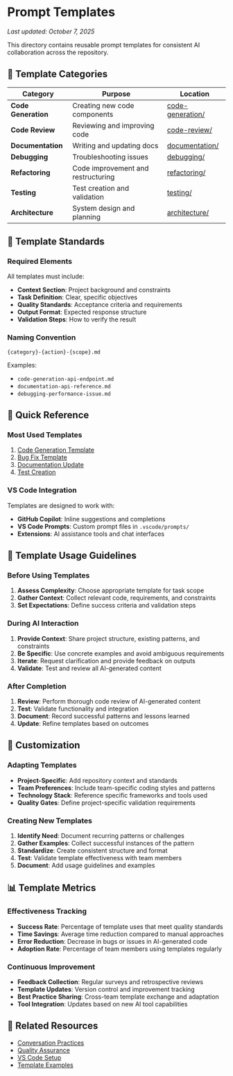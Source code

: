 # Prompt Templates

*Last updated: October 7, 2025*

This directory contains reusable prompt templates for consistent AI collaboration across the repository.

## 📁 Template Categories

| Category | Purpose | Location |
|----------|---------|----------|
| **Code Generation** | Creating new code components | [code-generation/](./code-generation/) |
| **Code Review** | Reviewing and improving code | [code-review/](./code-review/) |
| **Documentation** | Writing and updating docs | [documentation/](./documentation/) |
| **Debugging** | Troubleshooting issues | [debugging/](./debugging/) |
| **Refactoring** | Code improvement and restructuring | [refactoring/](./refactoring/) |
| **Testing** | Test creation and validation | [testing/](./testing/) |
| **Architecture** | System design and planning | [architecture/](./architecture/) |

## 🎯 Template Standards

### Required Elements
All templates must include:
- **Context Section**: Project background and constraints
- **Task Definition**: Clear, specific objectives
- **Quality Standards**: Acceptance criteria and requirements
- **Output Format**: Expected response structure
- **Validation Steps**: How to verify the result

### Naming Convention
```
{category}-{action}-{scope}.md
```
Examples:
- `code-generation-api-endpoint.md`
- `documentation-api-reference.md`
- `debugging-performance-issue.md`

## 🚀 Quick Reference

### Most Used Templates
1. [Code Generation Template](./code-generation/general.md)
2. [Bug Fix Template](./debugging/bug-fix.md)
3. [Documentation Update](./documentation/update.md)
4. [Test Creation](./testing/unit-test.md)

### VS Code Integration
Templates are designed to work with:
- **GitHub Copilot**: Inline suggestions and completions
- **VS Code Prompts**: Custom prompt files in `.vscode/prompts/`
- **Extensions**: AI assistance tools and chat interfaces

## 📝 Template Usage Guidelines

### Before Using Templates
1. **Assess Complexity**: Choose appropriate template for task scope
2. **Gather Context**: Collect relevant code, requirements, and constraints
3. **Set Expectations**: Define success criteria and validation steps

### During AI Interaction
1. **Provide Context**: Share project structure, existing patterns, and constraints
2. **Be Specific**: Use concrete examples and avoid ambiguous requirements
3. **Iterate**: Request clarification and provide feedback on outputs
4. **Validate**: Test and review all AI-generated content

### After Completion
1. **Review**: Perform thorough code review of AI-generated content
2. **Test**: Validate functionality and integration
3. **Document**: Record successful patterns and lessons learned
4. **Update**: Refine templates based on outcomes

## 🔧 Customization

### Adapting Templates
- **Project-Specific**: Add repository context and standards
- **Team Preferences**: Include team-specific coding styles and patterns
- **Technology Stack**: Reference specific frameworks and tools used
- **Quality Gates**: Define project-specific validation requirements

### Creating New Templates
1. **Identify Need**: Document recurring patterns or challenges
2. **Gather Examples**: Collect successful instances of the pattern
3. **Standardize**: Create consistent structure and format
4. **Test**: Validate template effectiveness with team members
5. **Document**: Add usage guidelines and examples

## 📊 Template Metrics

### Effectiveness Tracking
- **Success Rate**: Percentage of template uses that meet quality standards
- **Time Savings**: Average time reduction compared to manual approaches
- **Error Reduction**: Decrease in bugs or issues in AI-generated code
- **Adoption Rate**: Percentage of team members using templates regularly

### Continuous Improvement
- **Feedback Collection**: Regular surveys and retrospective reviews
- **Template Updates**: Version control and improvement tracking
- **Best Practice Sharing**: Cross-team template exchange and adaptation
- **Tool Integration**: Updates based on new AI tool capabilities

## 🔗 Related Resources

- [Conversation Practices](../practices/conversation-practices.md)
- [Quality Assurance](../workflows/quality-assurance.md)
- [VS Code Setup](../practices/vscode-setup.md)
- [Template Examples](../examples/prompt-examples.md)